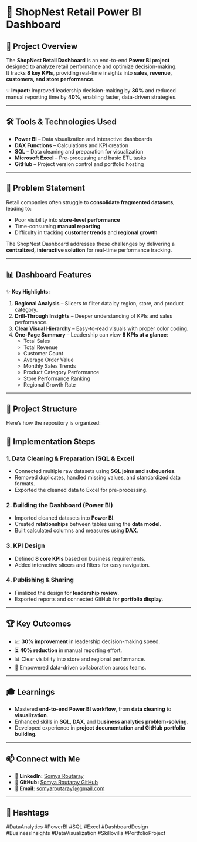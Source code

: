 # 🏪 ShopNest Retail Power BI Dashboard  

## 📖 Project Overview  
The **ShopNest Retail Dashboard** is an end-to-end **Power BI project** designed to analyze retail performance and optimize decision-making.  
It tracks **8 key KPIs**, providing real-time insights into **sales, revenue, customers, and store performance**.  

💡 **Impact:** Improved leadership decision-making by **30%** and reduced manual reporting time by **40%**, enabling faster, data-driven strategies.

---

## 🛠️ Tools & Technologies Used
- **Power BI** – Data visualization and interactive dashboards  
- **DAX Functions** – Calculations and KPI creation  
- **SQL** – Data cleaning and preparation for visualization  
- **Microsoft Excel** – Pre-processing and basic ETL tasks  
- **GitHub** – Project version control and portfolio hosting

---

## 🎯 Problem Statement
Retail companies often struggle to **consolidate fragmented datasets**, leading to:
- Poor visibility into **store-level performance**  
- Time-consuming **manual reporting**  
- Difficulty in tracking **customer trends** and **regional growth**

The ShopNest Dashboard addresses these challenges by delivering a **centralized, interactive solution** for real-time performance tracking.

---

## 📊 Dashboard Features
✨ **Key Highlights:**
1. **Regional Analysis** – Slicers to filter data by region, store, and product category.  
2. **Drill-Through Insights** – Deeper understanding of KPIs and sales performance.  
3. **Clear Visual Hierarchy** – Easy-to-read visuals with proper color coding.  
4. **One-Page Summary** – Leadership can view **8 KPIs at a glance**:
   - Total Sales  
   - Total Revenue  
   - Customer Count  
   - Average Order Value  
   - Monthly Sales Trends  
   - Product Category Performance  
   - Store Performance Ranking  
   - Regional Growth Rate

---

## 📂 Project Structure
Here’s how the repository is organized:

## 🚀 Implementation Steps
### **1. Data Cleaning & Preparation (SQL & Excel)**
- Connected multiple raw datasets using **SQL joins and subqueries**.  
- Removed duplicates, handled missing values, and standardized data formats.  
- Exported the cleaned data to Excel for pre-processing.

### **2. Building the Dashboard (Power BI)**
- Imported cleaned datasets into **Power BI**.  
- Created **relationships** between tables using the **data model**.  
- Built calculated columns and measures using **DAX**.

### **3. KPI Design**
- Defined **8 core KPIs** based on business requirements.  
- Added interactive slicers and filters for easy navigation.

### **4. Publishing & Sharing**
- Finalized the design for **leadership review**.  
- Exported reports and connected GitHub for **portfolio display**.

---

## 🏆 Key Outcomes
- 📈 **30% improvement** in leadership decision-making speed.  
- ⏳ **40% reduction** in manual reporting effort.  
- 📊 Clear visibility into store and regional performance.  
- 🤝 Empowered data-driven collaboration across teams.

---

## 🎓 Learnings
- Mastered **end-to-end Power BI workflow**, from **data cleaning** to **visualization**.  
- Enhanced skills in **SQL**, **DAX**, and **business analytics problem-solving**.  
- Developed experience in **project documentation and GitHub portfolio building**.

---

## 📫 Connect with Me
- 💼 **LinkedIn:** [Somya Routaray](https://www.linkedin.com/in/somya-routaray-3b0759217/)  
- 🐙 **GitHub:** [Somya Routaray GitHub](https://github.com/somyaroutaray)  
- 📧 **Email:** somyaroutaray1@gmail.com  

---

## 🔖 Hashtags
#DataAnalytics #PowerBI #SQL #Excel #DashboardDesign #BusinessInsights #DataVisualization #Skillovilla #PortfolioProject

